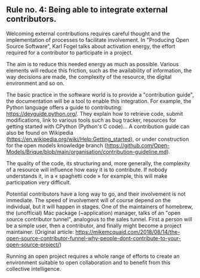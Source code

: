 ## Rule no. 4: Being able to integrate external contributors.

Welcoming external contributions requires careful thought and the implementation of processes to facilitate involvement. In "Producing Open Source Software", Karl Fogel talks about activation energy, the effort required for a contributor to participate in a project.

The aim is to reduce this needed energy as much as possible. Various elements will reduce this friction, such as the availability of information, the way decisions are made, the complexity of the resource, the digital environment and so on.

The basic practice in the software world is to provide a "contribution guide", the documentation will be a tool to enable this integration. For example, the Python language offers a guide to contributing: https://devguide.python.org/. They explain how to retrieve code, submit modifications, link to various tools such as bug tracker, resources for getting started with CPython (Python's C code)... A contribution guide can also be found on Wikipedia (https://en.wikipedia.org/wiki/Help:Getting_started), or under construction for the open models knowledge branch (https://github.com/Open-Models/Brique/blob/main/organisation/contribution-guideline.md).

The quality of the code, its structuring and, more generally, the complexity of a resource will influence how easy it is to contribute. If nobody understands it, in a « spaghetti code » for example, this will make participation very difficult.

Potential contributors have a long way to go, and their involvement is not immediate. The speed of involvement will of course depend on the individual, but it will happen in stages. One of the maintainers of homebrew, the (unofficial) Mac package (~application) manager, talks of an "open source contributor tunnel", analogous to the sales tunnel. First a person will be a simple user, then a contributor, and finally might become a project maintainer. (Original article: https://mikemcquaid.com/2018/08/14/the-open-source-contributor-funnel-why-people-dont-contribute-to-your-open-source-project/)

Running an open project requires a whole range of efforts to create an environment suitable to open collaboration and to benefit from this collective intelligence.
